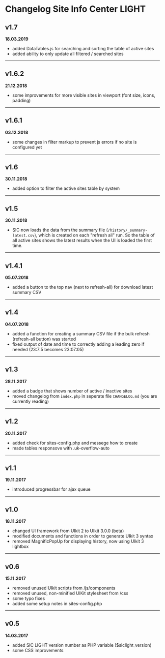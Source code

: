 # Changelog Site Info Center LIGHT

## v1.7
**18.03.2019**
* added DataTables.js for searching and sorting the table of active sites
* added ability to only update all filtered / searched sites
---

## v1.6.2
**21.12.2018**
* some improvements for more visible sites in viewport (font size, icons, padding)
---

## v1.6.1
**03.12.2018**
* some changes in filter markup to prevent js errors if no site is configured yet
---

## v1.6
**30.11.2018**
* added option to filter the active sites table by system
---

## v1.5
**30.11.2018**
* SIC now loads the data from the summary file (`/history/_summary-latest.csv`), which is created on each "refresh all" run. So the table of all active sites shows the latest results when the UI is loaded the first time.
---

## v1.4.1
**05.07.2018**
* added a button to the top nav (next to refresh-all) for download latest summary CSV
---

## v1.4
**04.07.2018**
* added a function for creating a summary CSV file if the bulk refresh (refresh-all button) was started
* fixed output of date and time to correctly adding a leading zero if needed (23:7:5 becomes 23:07:05)
---

## v1.3
**28.11.2017**
* added a badge that shows number of active / inactive sites
* moved changelog from `index.php` in seperate file `CHANGELOG.md` (you are currently reading)
---

## v1.2
**20.11.2017**
* added check for sites-config.php and messege how to create
* made tables responsove with .uk-overflow-auto
---

## v1.1
**19.11.2017**
* introduced progressbar for ajax queue
---
 
## v1.0
**18.11.2017**
* changed UI framework from UIkit 2 to UIkit 3.0.0 (beta)
* modified documents and functions in order to generate UIkit 3 syntax
* removed MagnificPopUp for displaying history, now using UIkit 3 lightbox
---

## v0.6
**15.11.2017**
* removed unused UIkit scripts from /js/components
* removed unused, non-minified UIKit stylesheet from /css
* some typo fixes
* added some setup notes in sites-config.php
---

## v0.5
**14.03.2017**
* added SIC LIGHT version number as PHP variable ($siclight_version)
* some CSS improvements